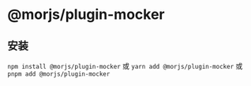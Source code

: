 # @morjs/plugin-mocker

## 安装

`npm install @morjs/plugin-mocker`
或
`yarn add @morjs/plugin-mocker`
或
`pnpm add @morjs/plugin-mocker`

